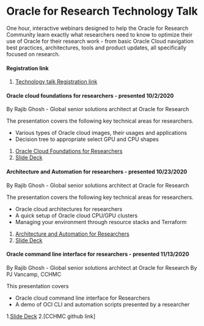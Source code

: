 # Oracle for Research Technology Talk

One hour, interactive webinars designed to help the Oracle for Research Community learn exactly what researchers need to know to optimize their use of Oracle for their research work - from basic Oracle Cloud navigation best practices, architectures, tools and product updates, all specifically focused on research.

#### Registration link
1. [Technology talk Registration link](https://oracle.zoom.us/webinar/register/3016008757998/WN_E4Ybiw4RTFWT5ZiTzRkBTQ)

#### Oracle cloud foundations for researchers - presented 10/2/2020
By Rajib Ghosh - Global senior solutions architect at Oracle for Research

The presentation covers the following key technical areas for researchers.
* Various types of Oracle cloud images, their usages and applications
* Decision tree to appropriate select GPU and CPU shapes 

1. [Oracle Cloud Foundations for Researchers](http://oracl.info/XBP850BKalW)
2. [Slide Deck](https://github.com/OracleForResearch/Technology-Talk/blob/main/OFRTechnologyTalk-10022020.pptx)

#### Architecture and Automation for researchers - presented 10/23/2020
By Rajib Ghosh - Global senior solutions architect at Oracle for Research

The presentation covers the following key technical areas for researchers.
* Oracle cloud architectures for researchers
* A quick setup of Oracle cloud CPU/GPU clusters
* Managing your environment through resource stacks and Terraform

1. [Architecture and Automation for Researchers](https://youtu.be/kjy2XtAjJ-E)
2. [Slide Deck](https://github.com/OracleForResearch/Technology-Talk/blob/main/OFRTechnologyTalk-10232020.pptx)

#### Oracle command line interface for researchers - presented 11/13/2020
By Rajib Ghosh - Global senior solutions architect at Oracle for Research
By PJ Vancamp, CCHMC

This presentation covers 
* Oracle cloud command line interface for Researchers
* A demo of OCI CLI and automation scripts presented by a researcher

1.[Slide Deck](https://github.com/OracleForResearch/Technology-Talk/blob/main/OFRTechnologyTalk-11132020.pptx)
2.[CCHMC github link]
